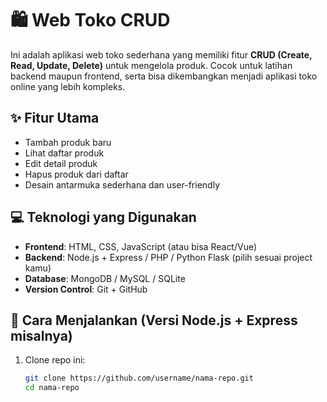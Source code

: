 # 🛍️ Web Toko CRUD

Ini adalah aplikasi web toko sederhana yang memiliki fitur **CRUD (Create, Read, Update, Delete)** untuk mengelola produk. Cocok untuk latihan backend maupun frontend, serta bisa dikembangkan menjadi aplikasi toko online yang lebih kompleks.

## ✨ Fitur Utama

- Tambah produk baru
- Lihat daftar produk
- Edit detail produk
- Hapus produk dari daftar
- Desain antarmuka sederhana dan user-friendly

## 💻 Teknologi yang Digunakan

- **Frontend**: HTML, CSS, JavaScript (atau bisa React/Vue)
- **Backend**: Node.js + Express / PHP / Python Flask (pilih sesuai project kamu)
- **Database**: MongoDB / MySQL / SQLite
- **Version Control**: Git + GitHub

## 🚀 Cara Menjalankan (Versi Node.js + Express misalnya)

1. Clone repo ini:
   ```bash
   git clone https://github.com/username/nama-repo.git
   cd nama-repo

